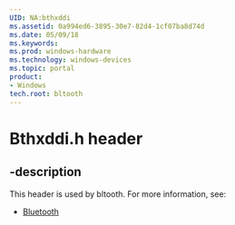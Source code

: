 ```yaml
---
UID: NA:bthxddi
ms.assetid: 0a994ed6-3895-30e7-82d4-1cf07ba8d74d
ms.date: 05/09/18
ms.keywords: 
ms.prod: windows-hardware
ms.technology: windows-devices
ms.topic: portal
product:
- Windows
tech.root: bltooth
---
```


# Bthxddi.h header


## -description


This header is used by bltooth. For more information, see:

- [Bluetooth](../_bltooth/index.md)
